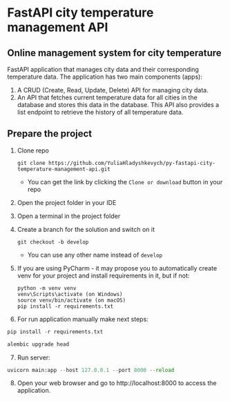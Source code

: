 # FastAPI city temperature management API
## Online management system for city temperature

FastAPI application that manages city data and their corresponding temperature data. The application has two main components (apps):

1. A CRUD (Create, Read, Update, Delete) API for managing city data.
2. An API that fetches current temperature data for all cities in the database and stores this data in the database. This API also provides a list endpoint to retrieve the history of all temperature data.

## Prepare the project
1. Clone repo
    ```
    git clone https://github.com/YuliaHladyshkevych/py-fastapi-city-temperature-management-api.git
    ```
    - You can get the link by clicking the `Clone or download` button in your repo
1. Open the project folder in your IDE
1. Open a terminal in the project folder
1. Create a branch for the solution and switch on it
    ```
    git checkout -b develop
    ```
    - You can use any other name instead of `develop`
1. If you are using PyCharm - it may propose you to automatically create venv for your project 
    and install requirements in it, but if not:
    ```
    python -m venv venv
    venv\Scripts\activate (on Windows)
    source venv/bin/activate (on macOS)
    pip install -r requirements.txt
    ```

1. For run application manually make next steps:

```python
pip install -r requirements.txt
```
```python
alembic upgrade head
```
7. Run server:

```python
uvicorn main:app --host 127.0.0.1 --port 8000 --reload
```
8. Open your web browser and go to http://localhost:8000 to access the application.
